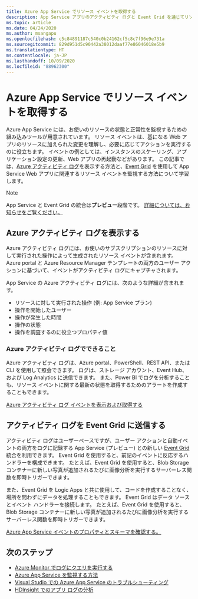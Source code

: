 ```yaml
---
title: Azure App Service でリソース イベントを取得する
description: App Service アプリのアクティビティ ログと Event Grid を通じてリソース イベントを取得する方法を学習します。
ms.topic: article
ms.date: 04/24/2020
ms.author: msangapu
ms.openlocfilehash: c5c84891187c540c0b24162cf5c8c7f96e9e731a
ms.sourcegitcommit: 829d951d5c90442a38012daaf77e86046018e5b9
ms.translationtype: HT
ms.contentlocale: ja-JP
ms.lasthandoff: 10/09/2020
ms.locfileid: "88962300"
---
```

# <a name="get-resource-events-in-azure-app-service"></a>Azure App Service でリソース イベントを取得する

Azure App Service には、お使いのリソースの状態と正常性を監視するための組み込みツールが用意されています。 リソース イベントは、基になる Web アプリのリソースに加えられた変更を理解し、必要に応じてアクションを実行するのに役立ちます。 イベントの例としては、インスタンスのスケーリング、アプリケーション設定の更新、Web アプリの再起動などがあります。 この記事では、[Azure アクティビティ ログ](../azure-monitor/platform/activity-log.md#view-the-activity-log)を表示する方法と、[Event Grid](../event-grid/index.yml) を使用して App Service Web アプリに関連するリソース イベントを監視する方法について学習します。

> [!NOTE]
> App Service と Event Grid の統合は**プレビュー**段階です。 [詳細については、お知らせをご覧ください。](https://aka.ms/app-service-event-grid-announcement)
>

## <a name="view-azure-activity-logs"></a>Azure アクティビティ ログを表示する
Azure アクティビティ ログには、お使いのサブスクリプションのリソースに対して実行された操作によって生成されたリソース イベントが含まれます。 Azure portal と Azure Resource Manager テンプレートの両方のユーザー アクションに基づいて、イベントがアクティビティ ログにキャプチャされます。 

App Service の Azure アクティビティ ログには、次のような詳細が含まれます。
- リソースに対して実行された操作 (例: App Service プラン)
- 操作を開始したユーザー
- 操作が発生した時間
- 操作の状態
- 操作を調査するのに役立つプロパティ値

### <a name="what-can-you-do-with-azure-activity-logs"></a>Azure アクティビティ ログでできること

Azure アクティビティ ログは、Azure portal、PowerShell、REST API、または CLI を使用して照会できます。 ログは、ストレージ アカウント、Event Hub、および Log Analytics に送信できます。 また、Power BI でログを分析することも、リソース イベントに関する最新の状態を取得するためのアラートを作成することもできます。

[Azure アクティビティ ログ イベントを表示および取得する](../azure-monitor/platform/activity-log.md#view-the-activity-log)

## <a name="ship-activity-logs-to-event-grid"></a>アクティビティ ログを Event Grid に送信する

アクティビティ ログはユーザーベースですが、ユーザー アクションと自動イベントの両方をログに記録する App Service (プレビュー) との新しい [Event Grid](../event-grid/index.yml) 統合を利用できます。 Event Grid を使用すると、前記のイベントに反応するハンドラーを構成できます。 たとえば、Event Grid を使用すると、Blob Storage コンテナーに新しい写真が追加されるたびに画像分析を実行するサーバーレス関数を即時トリガーできます。

また、Event Grid を Logic Apps と共に使用して、コードを作成することなく、場所を問わずにデータを処理することもできます。 Event Grid はデータ ソースとイベント ハンドラーを接続します。 たとえば、Event Grid を使用すると、Blob Storage コンテナーに新しい写真が追加されるたびに画像分析を実行するサーバーレス関数を即時トリガーできます。

[Azure App Service イベントのプロパティとスキーマを確認する。](../event-grid/event-schema-app-service.md)

## <a name="next-steps"></a><a name="nextsteps"></a> 次のステップ
* [Azure Monitor でログにクエリを実行する](../azure-monitor/log-query/log-query-overview.md)
* [Azure App Service を監視する方法](web-sites-monitor.md)
* [Visual Studio での Azure App Service のトラブルシューティング](troubleshoot-dotnet-visual-studio.md)
* [HDInsight でのアプリ ログの分析](https://gallery.technet.microsoft.com/scriptcenter/Analyses-Windows-Azure-web-0b27d413)
